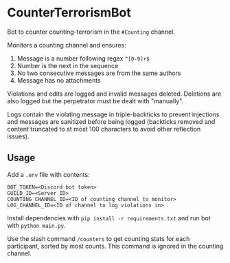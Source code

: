 # CounterTerrorismBot

Bot to counter counting-terrorism in the `#Counting` channel.

Monitors a counting channel and ensures:

1. Message is a number following regex `^[0-9]+$`
2. Number is the next in the sequence
3. No two consecutive messages are from the same authors
4. Message has no attachments

Violations and edits are logged and invalid messages deleted. Deletions are also logged but the perpetrator must be dealt with "manually".

Logs contain the violating message in triple-backticks to prevent injections and messages are sanitized before being logged (backticks removed and content truncated to at most 100 characters to avoid other reflection issues).

## Usage

Add a `.env` file with contents:

```env
BOT_TOKEN=<Discord bot token>
GUILD_ID=<Server ID>
COUNTING_CHANNEL_ID=<ID of counting channel to monitor>
LOG_CHANNEL_ID=<ID of channel to log violations in>
```

Install dependencies with `pip install -r requirements.txt` and run bot with `python main.py`.

Use the slash command `/counters` to get counting stats for each participant, sorted by most counts. This command is ignored in the counting channel.
